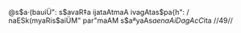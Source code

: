 @s$a·(bauiÜ": s$avaR‡a ijataAtmaA ivagAtas$pa{h": /
naESk(myaRis$aiÜM" par"maAM s$aªyaAs$aenaAiDagAcC$ita //49//